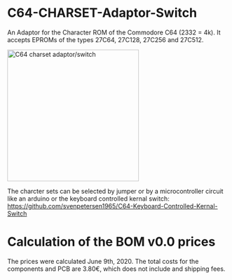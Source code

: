 # C64-CHARSET-Adaptor-Switch
An Adaptor for the Character ROM of the Commodore C64 (2332 = 4k). It accepts EPROMs of the types 27C64, 27C128, 27C256 and 27C512.

<img src="https://github.com/svenpetersen1965/C64-CHARSET-Adaptor-Switch/blob/master/Rev.%200/pictures/2266_-_Pinning.jpg" width="300" alt="C64 charset adaptor/switch">

The charcter sets can be selected by jumper or by a microcontroller circuit like an arduino or the keyboard controlled kernal switch: https://github.com/svenpetersen1965/C64-Keyboard-Controlled-Kernal-Switch
# Calculation of the BOM v0.0 prices
The prices were calculated June 9th, 2020. The total costs for the components and PCB are 3.80€, which does not include and shipping fees.
